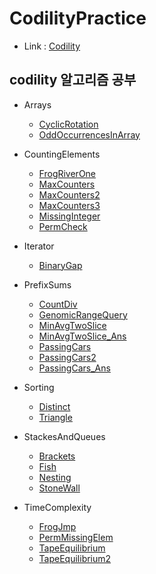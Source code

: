 # CodilityPractice
  - Link : [Codility](https://app.codility.com/programmers/)

## codility 알고리즘 공부

  - Arrays
    - [CyclicRotation](https://github.com/wjdrhkd456/Codility_Practice/blob/master/src/com/codility/Arrays/CyclicRotation.java)
    - [OddOccurrencesInArray](https://github.com/wjdrhkd456/Codility_Practice/blob/master/src/com/codility/Arrays/OddOccurrencesInArray.java)

  - CountingElements
    - [FrogRiverOne](https://github.com/wjdrhkd456/Codility_Practice/blob/master/src/com/codility/Counting_Elements/FrogRiverOne.java)
    - [MaxCounters](https://github.com/wjdrhkd456/Codility_Practice/blob/master/src/com/codility/Counting_Elements/MaxCounters.java)
    - [MaxCounters2](https://github.com/wjdrhkd456/Codility_Practice/blob/master/src/com/codility/Counting_Elements/MaxCounters2.java)
    - [MaxCounters3](https://github.com/wjdrhkd456/Codility_Practice/blob/master/src/com/codility/Counting_Elements/MaxCounters3.java)
    - [MissingInteger](https://github.com/wjdrhkd456/Codility_Practice/blob/master/src/com/codility/Counting_Elements/MissingInteger.java)
    - [PermCheck](https://github.com/wjdrhkd456/Codility_Practice/blob/master/src/com/codility/Counting_Elements/PermCheck.java)

  - Iterator
    - [BinaryGap](https://github.com/wjdrhkd456/Codility_Practice/blob/master/src/com/codility/Iterator/BinaryGap.java)

  - PrefixSums
    - [CountDiv](https://github.com/wjdrhkd456/Codility_Practice/blob/master/src/com/codility/Prefix_Sums/CountDiv.java)
    - [GenomicRangeQuery](https://github.com/wjdrhkd456/Codility_Practice/blob/master/src/com/codility/Prefix_Sums/GenomicRangeQuery.java)
    - [MinAvgTwoSlice](https://github.com/wjdrhkd456/Codility_Practice/blob/master/src/com/codility/Prefix_Sums/MinAvgTwoSlice.java)
    - [MinAvgTwoSlice_Ans](https://github.com/wjdrhkd456/Codility_Practice/blob/master/src/com/codility/Prefix_Sums/MinAvgTwoSlice_Ans.java)
    - [PassingCars](https://github.com/wjdrhkd456/Codility_Practice/blob/master/src/com/codility/Prefix_Sums/PassingCars.java)
    - [PassingCars2](https://github.com/wjdrhkd456/Codility_Practice/blob/master/src/com/codility/Prefix_Sums/PassingCars2.java)
    - [PassingCars_Ans](https://github.com/wjdrhkd456/Codility_Practice/blob/master/src/com/codility/Prefix_Sums/PassingCars_Ans.java)

  - Sorting
    - [Distinct](https://github.com/wjdrhkd456/Codility_Practice/blob/master/src/com/codility/Sorting/Distinct.java)
    - [Triangle](https://github.com/wjdrhkd456/Codility_Practice/blob/master/src/com/codility/Sorting/Triangle.java)

  - StackesAndQueues
    - [Brackets](https://github.com/wjdrhkd456/Codility_Practice/blob/master/src/com/codility/Stackes_and_Queues/Brackets.java)
    - [Fish](https://github.com/wjdrhkd456/Codility_Practice/blob/master/src/com/codility/Stackes_and_Queues/Fish.java)
    - [Nesting](https://github.com/wjdrhkd456/Codility_Practice/blob/master/src/com/codility/Stackes_and_Queues/Nesting.java)
    - [StoneWall](https://github.com/wjdrhkd456/Codility_Practice/blob/master/src/com/codility/Stackes_and_Queues/StoneWall.java)

  - TimeComplexity
    - [FrogJmp](https://github.com/wjdrhkd456/Codility_Practice/blob/master/src/com/codility/Time_Complexity/FrogJmp.java)
    - [PermMissingElem](https://github.com/wjdrhkd456/Codility_Practice/blob/master/src/com/codility/Time_Complexity/PermMissingElem.java)
    - [TapeEquilibrium](https://github.com/wjdrhkd456/Codility_Practice/blob/master/src/com/codility/Time_Complexity/TapeEquilibrium.java)
    - [TapeEquilibrium2](https://github.com/wjdrhkd456/Codility_Practice/blob/master/src/com/codility/Time_Complexity/TapeEquilibrium2.java)

